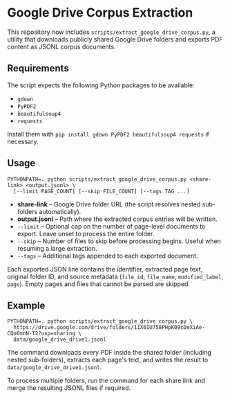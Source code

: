 # Google Drive Corpus Extraction

This repository now includes `scripts/extract_google_drive_corpus.py`, a
utility that downloads publicly shared Google Drive folders and exports
PDF content as JSONL corpus documents.

## Requirements

The script expects the following Python packages to be available:

- `gdown`
- `PyPDF2`
- `beautifulsoup4`
- `requests`

Install them with `pip install gdown PyPDF2 beautifulsoup4 requests` if
necessary.

## Usage

```
PYTHONPATH=. python scripts/extract_google_drive_corpus.py <share-link> <output.jsonl> \
  [--limit PAGE_COUNT] [--skip FILE_COUNT] [--tags TAG ...]
```

- **share-link** – Google Drive folder URL (the script resolves nested
  sub-folders automatically).
- **output.jsonl** – Path where the extracted corpus entries will be
  written.
- `--limit` – Optional cap on the number of page-level documents to
  export. Leave unset to process the entire folder.
- `--skip` – Number of files to skip before processing begins. Useful
  when resuming a large extraction.
- `--tags` – Additional tags appended to each exported document.

Each exported JSON line contains the identifier, extracted page text,
original folder ID, and source metadata (`file_id`, `file_name`,
`modified_label`, `page`). Empty pages and files that cannot be parsed
are skipped.

## Example

```
PYTHONPATH=. python scripts/extract_google_drive_corpus.py \
  https://drive.google.com/drive/folders/1IX6IU758PHpK09cDeXiAe-CQo6mnN-T2?usp=sharing \
  data/google_drive_drive1.jsonl
```

The command downloads every PDF inside the shared folder (including
nested sub-folders), extracts each page's text, and writes the result to
`data/google_drive_drive1.jsonl`.

To process multiple folders, run the command for each share link and
merge the resulting JSONL files if required.
